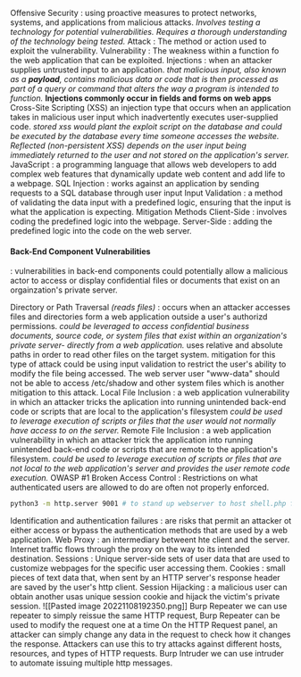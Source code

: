 Offensive Security
	: using proactive measures to protect networks, systems, and applications from malicious attacks.
		_Involves testing a technology for potential vulnerabilities. 
		Requires a thorough understanding of the technology being tested._
Attack
	: The method or action used to exploit the vulnerability.
Vulnerability
	: The weakness within a function fo the web application that can be exploited.
Injections
	: when an attacker supplies untrusted input to an application.
		_that malicious input, also known as a **payload**, contains malicious data or code that is then processed as part of a query or command that alters the way a program is intended to function._
			**Injections commonly occur in fields and forms on web apps**
	Cross-Site Scripting (XSS)
		an injection type that occurs when an application takes in malicious user input which inadvertently executes user-supplied code.
			_stored xss would plant the exploit script on the database and could be executed by the database every time someone accesses the website._
			_Reflected (non-persistent XSS) depends on the user input being immediately returned to the user and not stored on the application's server._
		JavaScript
			: a programming language that allows web developers to add complex web features that dynamically update web content and add life to a webpage.
	SQL Injection
		: works against an application by sending requests to a SQL database through user input
			Input Validation
				: a method of validating the data input with a predefined logic, ensuring that the input is what the application is expecting.
Mitigation Methods
	Client-Side
		: involves coding the predefined logic into the webpage.
	Server-Side
		: adding the predefined logic into the code on the web server.

#### Back-End Component Vulnerabilities
: vulnerabilities in back-end components could potentially allow a malicious actor to access or display confidential files or documents that exist on an orgainzation's private server.

Directory or Path Traversal _(reads files)_
	: occurs when an attacker accesses files and directories form a web application outside a user's authorizd permissions.
		_could be leveraged to access confidential business documents, source code, or system files that exist within an organization's private server- directly from a web application._
			uses relative and absolute paths in order to read other files on the target system. 
		mitigation for this type of attack could be using input validation to restrict the user's ability to modify the file being accessed. The web server user "www-data" should not be able to access /etc/shadow and other system files which is another mitigation to this attack.
Local File Inclusion
	: a web application vulnerability in which an attacker tricks the aplication into running unintended back-end code or scripts that are local to the application's filesystem
		_could be used to leverage execution of scripts or files that the user would not normally have access to on the server._
Remote File Inclusion
	: a web application vulnerability in which an attacker trick the application into running unintended back-end code or scripts that are remote to the application's filesystem.
		_could be used to leverage execution of scripts or files that are not local to the web application's server and provides the user remote code execution._
OWASP #1 Broken Access Control
	: Restrictions on what authenticated users are allowed to do are often not properly enforced.

```bash
python3 -m http.server 9001 # to stand up webserver to host shell.php for RFI
```

Identification and authentication failures
	: are risks that permit an attacker ot either access or bypass the authentication methods that are used by a web application.
Web Proxy
	: an intermediary betweent hte client and the server. Internet traffic flows through the proxy on the way to its intended destination.
Sessions
	: Unique server-side sets of user data that are used to customize webpages for the specific user accessing them.
Cookies
	: small pieces of text data that, when sent by an HTTP server's response header  are saved by the user's http client.
Session Hijacking
	: a malicious user can obtain another usas unique session cookie and hijack the victim's private session.
![[Pasted image 20221108192350.png]]
Burp Repeater
	we can use repeater to simply reissue the same HTTP request, Burp Repeater can be used to modify the request one at a time
		On the HTTP Request panel, an attacker can simply change any data in the request to check how it changes the response.
			Attackers can use this to try attacks against different hosts, resources, and types of HTTP requests.
Burp Intruder
	we can use intruder to automate issuing multiple http messages.
		